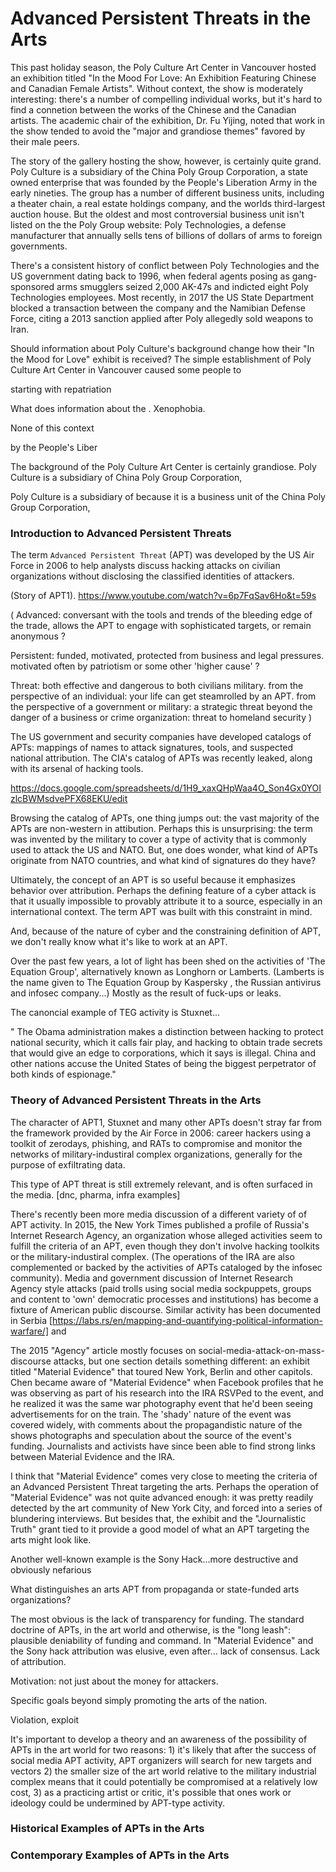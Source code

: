 # Advanced Persistent Threats in the Arts

This past holiday season, the Poly Culture Art Center in Vancouver hosted an
exhibition titled "In the Mood For Love: An Exhibition Featuring Chinese and
Canadian Female Artists". Without context, the show is moderately interesting:
there's a number of compelling individual works, but it's hard to find a
connetion between the works of the Chinese and the Canadian artists.  The
academic chair of the exhibition, Dr. Fu Yijing, noted that work in the show
tended to avoid the "major and grandiose themes" favored by their male peers.

The story of the gallery hosting the show, however, is certainly quite grand.
Poly Culture is a subsidiary of the China Poly Group Corporation, a state owned
enterprise that was founded by the People's Liberation Army in the early
nineties. The group has a number of different business units, including a
theater chain, a real estate holdings company, and the worlds third-largest
auction house. But the oldest and most controversial business unit isn't listed
on the the Poly Group website: Poly Technologies, a defense manufacturer that
annually sells tens of billions of dollars of arms to foreign governments.

There's a consistent history of conflict between Poly Technologies and the US
government dating back to 1996, when federal agents posing as gang-sponsored
arms smugglers seized 2,000 AK-47s and indicted eight Poly Technologies
employees. Most recently, in 2017 the US State Department blocked a transaction
between the company and the Namibian Defense Force, citing a 2013 sanction
applied after Poly allegedly sold weapons to Iran.

Should information about Poly Culture's background change how their "In the Mood
for Love" exhibit is received? The simple establishment of Poly Culture Art
Center in Vancouver caused some people to

starting with repatriation




What does information about the . Xenophobia.


None of this context 

by the People's Liber

The background of the Poly Culture Art Center is certainly grandiose. Poly
Culture is a subsidiary of China Poly Group Corporation, 

Poly Culture is a subsidiary of  because it is a business unit of the China Poly Group
Corporation, 





### Introduction to Advanced Persistent Threats

The term `Advanced Persistent Threat` (APT) was developed by the US Air Force in
2006 to help analysts discuss hacking attacks on civilian organizations without
disclosing the classified identities of attackers.

(Story of APT1). https://www.youtube.com/watch?v=6p7FqSav6Ho&t=59s

(
  Advanced: conversant with the tools and trends of the bleeding edge of the
  trade, allows the APT to engage with sophisticated targets, or remain anonymous
  ?

  Persistent: funded, motivated, protected from business and legal pressures.
  motivated often by patriotism or some other 'higher cause' ?

  Threat: both effective and dangerous to both civilians military. from the
  perspective of an individual: your life can get steamrolled by an APT. from the
  perspective of a government or military: a strategic threat beyond the danger of
  a business or crime organization: threat to homeland security
)

The US government and security companies have developed catalogs of APTs:
mappings of names to attack signatures, tools, and suspected national
attribution. The CIA's catalog of APTs was recently leaked, along with its
arsenal of hacking tools.

https://docs.google.com/spreadsheets/d/1H9_xaxQHpWaa4O_Son4Gx0YOIzlcBWMsdvePFX68EKU/edit

Browsing the catalog of APTs, one thing jumps out: the vast majority of the APTs
are non-western in attibution. Perhaps this is unsurprising: the term was
invented by the military to cover a type of activity that is commonly used to
attack the US and NATO. But, one does wonder, what kind of APTs originate from
NATO countries, and what kind of signatures do they have?

Ultimately, the concept of an APT is so useful because it emphasizes behavior
over attribution. Perhaps the defining feature of a cyber attack is that it
usually impossible to provably attribute it to a source, especially in an
international context. The term APT was built with this constraint in mind.

And, because of the nature of cyber and the constraining definition of APT, we
don't really know what it's like to work at an APT.

Over the past few years, a lot of light has been shed on the activities of 'The
Equation Group', alternatively known as Longhorn or Lamberts. (Lamberts is the
name given to The Equation Group by Kaspersky , the Russian antivirus and
infosec company...) Mostly as the result of fuck-ups or leaks.

The canoncial example of TEG activity is Stuxnet...

"
The Obama administration makes a distinction between hacking to protect national
security, which it calls fair play, and hacking to obtain trade secrets that
would give an edge to corporations, which it says is illegal. China and other
nations accuse the United States of being the biggest perpetrator of both kinds
of espionage."

### Theory of Advanced Persistent Threats in the Arts

The character of APT1, Stuxnet and many other APTs doesn't stray far from the
framework provided by the Air Force in 2006: career hackers using a toolkit of
zerodays, phishing, and RATs to compromise and monitor the networks of
military-industiral complex organizations, generally for the purpose of
exfiltrating data.

This type of APT threat is still extremely relevant, and is often surfaced in
the media. [dnc, pharma, infra examples]

There's recently been more media discussion of a different variety of of APT
activity. In 2015, the New York Times published a profile of Russia's Internet
Research Agency, an organization whose alleged activities seem to fulfill the
criteria of an APT, even though they don't involve hacking toolkits or the
military-industiral complex. (The operations of the IRA are also complemented or
backed by the activities of APTs cataloged by the infosec community). Media and
government discussion of Internet Research Agency style attacks (paid trolls
using social media sockpuppets, groups and content to 'own' democratic processes
and institutions) has become a fixture of American public discourse. Similar
activity has been documented in Serbia
[https://labs.rs/en/mapping-and-quantifying-political-information-warfare/] and 

The 2015 "Agency" article mostly focuses on
social-media-attack-on-mass-discourse attacks, but one section details something
different: an exhibit titled "Material Evidence" that toured New York, Berlin
and other capitols. Chen became aware of "Material Evidence" when Facebook
profiles that he was observing as part of his research into the IRA RSVPed to
the event, and he realized it was the same war photography event that he'd been
seeing advertisements for on the train. The 'shady' nature of the event was
covered widely, with comments about the propagandistic nature of the shows
photographs and speculation about the source of the event's funding. Journalists
and activists have since been able to find strong links between Material
Evidence and the IRA.

I think that "Material Evidence" comes very close to meeting the criteria of an
Advanced Persistent Threat targeting the arts. Perhaps the operation of
"Material Evidence" was not quite advanced enough: it was pretty readily
detected by the art community of New York City, and forced into a series of
blundering interviews. But besides that, the exhibit and the "Journalistic
Truth" grant tied to it provide a good model of what an APT targeting the arts
might look like.

Another well-known example is the Sony Hack...more destructive and obviously
nefarious

What distinguishes an arts APT from propaganda or state-funded arts
organizations?

The most obvious is the lack of transparency for funding. The standard doctrine
of APTs, in the art world and otherwise, is the "long leash": plausible
deniability of funding and command. In "Material Evidence" and the Sony hack
attribution was elusive, even after... lack of consensus. Lack of attribution.

Motivation: not just about the money for attackers. 

Specific goals beyond simply promoting the arts of the nation.

Violation, exploit

It's important to develop a theory and an awareness of the possibility of APTs
in the art world for two reasons: 1) it's likely that after the success of
social media APT activity, APT organizers will search for new targets and
vectors 2) the smaller size of the art world relative to the military industrial
complex means that it could potentially be compromised at a relatively low cost,
3) as a practicing artist or critic, it's possible that ones work or ideology
could be undermined by APT-type activity.

### Historical Examples of APTs in the Arts

### Contemporary Examples of APTs in the Arts

